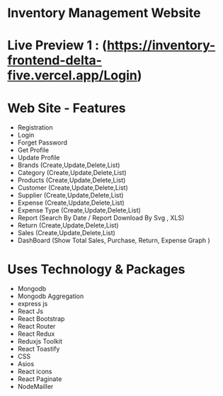 #     Inventory Management Website 

# Live Preview 1 :  (https://inventory-frontend-delta-five.vercel.app/Login)

<!-- ![myimage-alt-tag](https://i.postimg.cc/d14tyNT0/dashboard.png)
![myimage-alt-tag](https://i.postimg.cc/NF8M0G7W/profile.png)
![myimage-alt-tag](https://i.postimg.cc/Pr2XVR6z/createtask.png)
![myimage-alt-tag](https://i.postimg.cc/8PPDvb1F/newtask.png) -->
# Web Site - Features
- Registration 
- Login 
- Forget Password
- Get Profile
- Update Profile 
- Brands (Create,Update,Delete,List)
- Category (Create,Update,Delete,List)
- Products (Create,Update,Delete,List)
- Customer (Create,Update,Delete,List)
- Supplier (Create,Update,Delete,List)
- Expense (Create,Update,Delete,List)
- Expense Type (Create,Update,Delete,List)
- Report (Search By Date / Report Download By Svg , XLS)
- Return (Create,Update,Delete,List)
- Sales (Create,Update,Delete,List)
- DashBoard (Show Total Sales, Purchase, Return, Expense Graph )


# Uses Technology & Packages 
- Mongodb
- Mongodb Aggregation
- express js
- React Js
- React Bootstrap 
- React Router 
- React Redux
- Reduxjs Toolkit
- React Toastify
- CSS 
- Asios
- React icons 
- React Paginate
- NodeMailler
